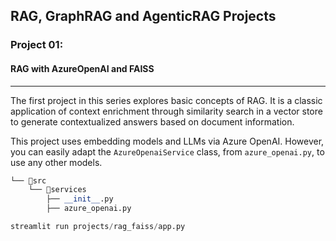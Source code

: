 ## RAG, GraphRAG and AgenticRAG Projects

### Project 01:
#### RAG with AzureOpenAI and FAISS
---
The first project in this series explores basic concepts of RAG. It is a classic application of context enrichment through similarity search in a vector store to generate contextualized answers based on document information.

This project uses embedding models and LLMs via Azure OpenAI. However, you can easily adapt the `AzureOpenaiService` class, from `azure_openai.py`, to use any other models.
```python
└── 📁src
    └── 📁services
        ├── __init__.py
        ├── azure_openai.py
```

```python
streamlit run projects/rag_faiss/app.py
```